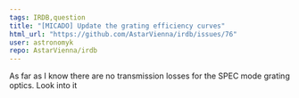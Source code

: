 ```yaml
---
tags: IRDB,question
title: "[MICADO] Update the grating efficiency curves"
html_url: "https://github.com/AstarVienna/irdb/issues/76"
user: astronomyk
repo: AstarVienna/irdb
---
```


As far as I know there are no transmission losses for the SPEC mode grating optics.
Look into it